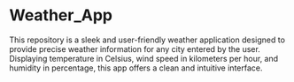 # Weather_App
This repository is a sleek and user-friendly weather application designed to provide precise weather information for any city entered by the user. Displaying temperature in Celsius, wind speed in kilometers per hour, and humidity in percentage, this app offers a clean and intuitive interface.
